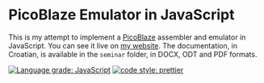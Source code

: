# PicoBlaze Emulator in JavaScript

This is my attempt to implement a [PicoBlaze](https://en.wikipedia.org/wiki/PicoBlaze) assembler and emulator in JavaScript. You can see it live on [my website](https://flatassembler.github.io/PicoBlaze/PicoBlaze.html). The documentation, in Croatian, is available in the `seminar` folder, in DOCX, ODT and PDF formats.

[![Language grade: JavaScript](https://img.shields.io/lgtm/grade/javascript/g/FlatAssembler/PicoBlaze_Simulator_in_JS.svg?logo=lgtm&logoWidth=18)](https://lgtm.com/projects/g/FlatAssembler/PicoBlaze_Simulator_in_JS/context:javascript)
[![code style: prettier](https://img.shields.io/badge/code_style-prettier-ff69b4.svg?style=flat-square)](https://github.com/prettier/prettier)
